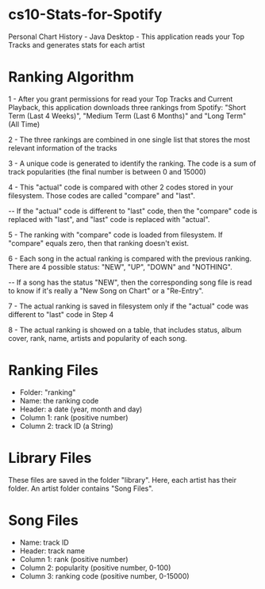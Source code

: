 # cs10-Stats-for-Spotify
Personal Chart History - Java Desktop - This application reads your Top Tracks and generates stats for each artist

# Ranking Algorithm
1 - After you grant permissions for read your Top Tracks and Current Playback, this application downloads three rankings from Spotify: "Short Term (Last 4 Weeks)", "Medium Term (Last 6 Months)" and "Long Term" (All Time)

2 - The three rankings are combined in one single list that stores the most relevant information of the tracks

3 - A unique code is generated to identify the ranking. The code is a sum of track popularities (the final number is between 0 and 15000)

4 - This "actual" code is compared with other 2 codes stored in your filesystem. Those codes are called "compare" and "last".

-- If the "actual" code is different to "last" code, then the "compare" code is replaced with "last", and "last" code is replaced with "actual".

5 - The ranking with "compare" code is loaded from filesystem. If "compare" equals zero, then that ranking doesn't exist.

6 - Each song in the actual ranking is compared with the previous ranking. There are 4 possible status: "NEW", "UP", "DOWN" and "NOTHING".

-- If a song has the status "NEW", then the corresponding song file is read to know if it's really a "New Song on Chart" or a "Re-Entry".

7 - The actual ranking is saved in filesystem only if the "actual" code was different to "last" code in Step 4

8 - The actual ranking is showed on a table, that includes status, album cover, rank, name, artists and popularity of each song.

# Ranking Files
* Folder: "ranking"
* Name: the ranking code
* Header: a date (year, month and day)
* Column 1: rank (positive number)
* Column 2: track ID (a String)

# Library Files
These files are saved in the folder "library".
Here, each artist has their folder. An artist folder contains "Song Files".

# Song Files
* Name: track ID
* Header: track name
* Column 1: rank (positive number)
* Column 2: popularity (positive number, 0-100)
* Column 3: ranking code (positive number, 0-15000)
